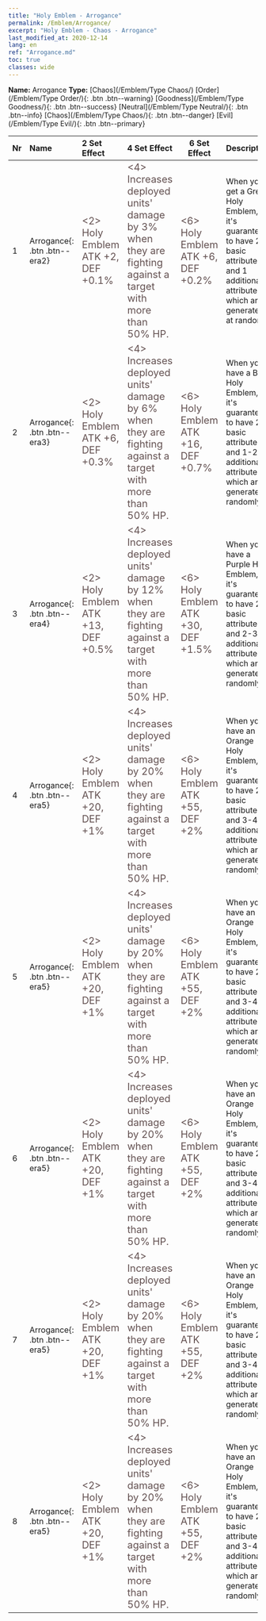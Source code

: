 ```yaml
---
title: "Holy Emblem - Arrogance"
permalink: /Emblem/Arrogance/
excerpt: "Holy Emblem - Chaos - Arrogance"
last_modified_at: 2020-12-14
lang: en
ref: "Arrogance.md"
toc: true
classes: wide
---
```


 **Name:** Arrogance
 **Type:** [Chaos](/Emblem/Type Chaos/)
  [Order](/Emblem/Type Order/){: .btn .btn--warning}   [Goodness](/Emblem/Type Goodness/){: .btn .btn--success}   [Neutral](/Emblem/Type Neutral/){: .btn .btn--info}   [Chaos](/Emblem/Type Chaos/){: .btn .btn--danger}   [Evil](/Emblem/Type Evil/){: .btn .btn--primary} 

  |  Nr  |             Name            |    2 Set Effect    |   4 Set Effect   | 6 Set Effect   | Description |
  |:-----|:----------------------------|:-------------------|:-----------------|----------------|-------------|
  | 1 | Arrogance{: .btn .btn--era2} | <span style="color: #645252;font-size:20px"><2> Holy Emblem ATK +2, DEF +0.1%</span> | <span style="color: #645252;font-size:20px"><4> Increases deployed units' damage by 3% when they are fighting against a target with more than 50% HP.</span> | <span style="color: #645252;font-size:20px"><6> Holy Emblem ATK +6, DEF +0.2%</span> | When you get a Green Holy Emblem, it's guaranteed to have 2 basic attributes and 1 additional attribute, which are generated at random | 
  | 2 | Arrogance{: .btn .btn--era3} | <span style="color: #645252;font-size:20px"><2> Holy Emblem ATK +6, DEF +0.3%</span> | <span style="color: #645252;font-size:20px"><4> Increases deployed units' damage by 6% when they are fighting against a target with more than 50% HP.</span> | <span style="color: #645252;font-size:20px"><6> Holy Emblem ATK +16, DEF +0.7%</span> | When you have a Blue Holy Emblem, it's guaranteed to have 2 basic attributes and 1-2 additional attribute(s), which are generated randomly | 
  | 3 | Arrogance{: .btn .btn--era4} | <span style="color: #645252;font-size:20px"><2> Holy Emblem ATK +13, DEF +0.5%</span> | <span style="color: #645252;font-size:20px"><4> Increases deployed units' damage by 12% when they are fighting against a target with more than 50% HP.</span> | <span style="color: #645252;font-size:20px"><6> Holy Emblem ATK +30, DEF +1.5%</span> | When you have a Purple Holy Emblem, it's guaranteed to have 2 basic attributes and 2-3 additional attributes, which are generated randomly | 
  | 4 | Arrogance{: .btn .btn--era5} | <span style="color: #645252;font-size:20px"><2> Holy Emblem ATK +20, DEF +1%</span> | <span style="color: #645252;font-size:20px"><4> Increases deployed units' damage by 20% when they are fighting against a target with more than 50% HP.</span> | <span style="color: #645252;font-size:20px"><6> Holy Emblem ATK +55, DEF +2%</span> | When you have an Orange Holy Emblem, it's guaranteed to have 2 basic attributes and 3-4 additional attributes, which are generated randomly | 
  | 5 | Arrogance{: .btn .btn--era5} | <span style="color: #645252;font-size:20px"><2> Holy Emblem ATK +20, DEF +1%</span> | <span style="color: #645252;font-size:20px"><4> Increases deployed units' damage by 20% when they are fighting against a target with more than 50% HP.</span> | <span style="color: #645252;font-size:20px"><6> Holy Emblem ATK +55, DEF +2%</span> | When you have an Orange Holy Emblem, it's guaranteed to have 2 basic attributes and 3-4 additional attributes, which are generated randomly | 
  | 6 | Arrogance{: .btn .btn--era5} | <span style="color: #645252;font-size:20px"><2> Holy Emblem ATK +20, DEF +1%</span> | <span style="color: #645252;font-size:20px"><4> Increases deployed units' damage by 20% when they are fighting against a target with more than 50% HP.</span> | <span style="color: #645252;font-size:20px"><6> Holy Emblem ATK +55, DEF +2%</span> | When you have an Orange Holy Emblem, it's guaranteed to have 2 basic attributes and 3-4 additional attributes, which are generated randomly | 
  | 7 | Arrogance{: .btn .btn--era5} | <span style="color: #645252;font-size:20px"><2> Holy Emblem ATK +20, DEF +1%</span> | <span style="color: #645252;font-size:20px"><4> Increases deployed units' damage by 20% when they are fighting against a target with more than 50% HP.</span> | <span style="color: #645252;font-size:20px"><6> Holy Emblem ATK +55, DEF +2%</span> | When you have an Orange Holy Emblem, it's guaranteed to have 2 basic attributes and 3-4 additional attributes, which are generated randomly | 
  | 8 | Arrogance{: .btn .btn--era5} | <span style="color: #645252;font-size:20px"><2> Holy Emblem ATK +20, DEF +1%</span> | <span style="color: #645252;font-size:20px"><4> Increases deployed units' damage by 20% when they are fighting against a target with more than 50% HP.</span> | <span style="color: #645252;font-size:20px"><6> Holy Emblem ATK +55, DEF +2%</span> | When you have an Orange Holy Emblem, it's guaranteed to have 2 basic attributes and 3-4 additional attributes, which are generated randomly | 
